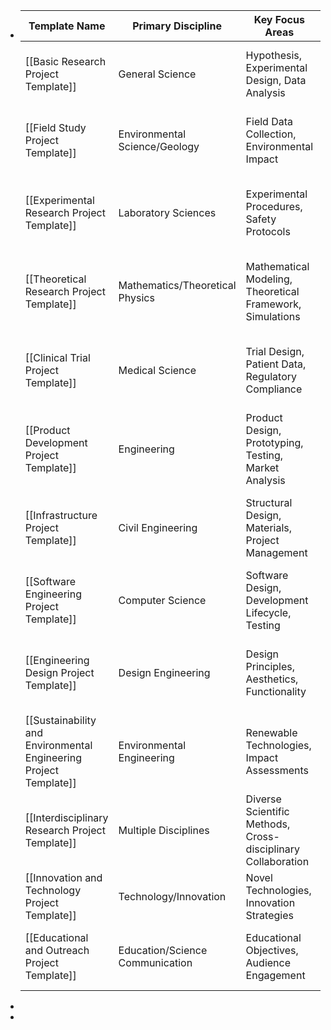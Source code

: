 - | Template Name                                  | Primary Discipline                | Key Focus Areas                                             | Ideal Usage                                                   | Special Notes                                                 |
  | ---------------------------------------------- | -------------------------------- | ----------------------------------------------------------- | ------------------------------------------------------------- | ------------------------------------------------------------- |
  | [[Basic Research Project Template]] | General Science                  | Hypothesis, Experimental Design, Data Analysis              | Fundamental research in physics, chemistry, biology           | Emphasizes experimental and analytical methods                |
  | [[Field Study Project Template]] | Environmental Science/Geology    | Field Data Collection, Environmental Impact                 | Fieldwork in ecology, geology, environmental science          | Focuses on observational and environmental research          |
  | [[Experimental Research Project Template]] | Laboratory Sciences              | Experimental Procedures, Safety Protocols                   | Laboratory-based experiments in biochemistry, materials science| Detailed experimental design and safety considerations       |
  | [[Theoretical Research Project Template]]          | Mathematics/Theoretical Physics  | Mathematical Modeling, Theoretical Framework, Simulations   | Theoretical studies in mathematics, physics, computer science | Emphasizes theoretical analysis and computational methods     |
  | [[Clinical Trial Project Template]] | Medical Science                  | Trial Design, Patient Data, Regulatory Compliance           | Clinical trials in medical and pharmaceutical research        | Focuses on ethical and regulatory aspects of clinical research|
  | [[Product Development Project Template]] | Engineering                      | Product Design, Prototyping, Testing, Market Analysis       | Developing new products in mechanical, electrical engineering | Stages of product lifecycle from design to market analysis    |
  | [[Infrastructure Project Template]] | Civil Engineering                | Structural Design, Materials, Project Management            | Civil engineering projects like construction, urban planning  | Emphasizes large-scale project management and compliance      |
  | [[Software Engineering Project Template]] | Computer Science                 | Software Design, Development Lifecycle, Testing             | Software development projects                                 | Tailored for app development and systems software             |
  | [[Engineering Design Project Template]] | Design Engineering               | Design Principles, Aesthetics, Functionality                | Design-focused projects in architecture, automotive design    | Focuses on the blend of technical functionality and design    |
  | [[Sustainability and Environmental Engineering Project Template]] | Environmental Engineering     | Renewable Technologies, Impact Assessments                  | Sustainable engineering solutions, renewable energy projects  | Emphasizes environmental impact and sustainability metrics    |
  | [[Interdisciplinary Research Project Template]] | Multiple Disciplines             | Diverse Scientific Methods, Cross-disciplinary Collaboration| Projects spanning multiple scientific disciplines             | Integration of methods from various scientific fields        |
  | [[Innovation and Technology Project Template]] | Technology/Innovation            | Novel Technologies, Innovation Strategies                   | Cutting-edge technology and innovative projects               | Focuses on disruptive technologies and innovation             |
  | [[Educational and Outreach Project Template]] | Education/Science Communication  | Educational Objectives, Audience Engagement                 | Science outreach or curriculum development projects           | Tailored for projects with a strong educational component     |
-
-